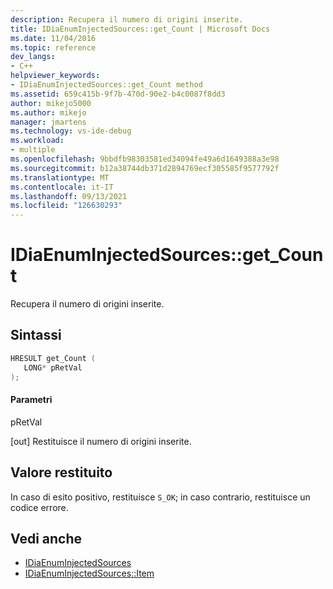 ```yaml
---
description: Recupera il numero di origini inserite.
title: IDiaEnumInjectedSources::get_Count | Microsoft Docs
ms.date: 11/04/2016
ms.topic: reference
dev_langs:
- C++
helpviewer_keywords:
- IDiaEnumInjectedSources::get_Count method
ms.assetid: 659c415b-9f7b-470d-90e2-b4c0087f8dd3
author: mikejo5000
ms.author: mikejo
manager: jmartens
ms.technology: vs-ide-debug
ms.workload:
- multiple
ms.openlocfilehash: 9bbdfb98303581ed34094fe49a6d1649388a3e98
ms.sourcegitcommit: b12a38744db371d2894769ecf305585f9577792f
ms.translationtype: MT
ms.contentlocale: it-IT
ms.lasthandoff: 09/13/2021
ms.locfileid: "126630293"
---
```

# <a name="idiaenuminjectedsourcesget_count"></a>IDiaEnumInjectedSources::get_Count
Recupera il numero di origini inserite.

## <a name="syntax"></a>Sintassi

```C++
HRESULT get_Count ( 
   LONG* pRetVal
);
```

#### <a name="parameters"></a>Parametri
 pRetVal

[out] Restituisce il numero di origini inserite.

## <a name="return-value"></a>Valore restituito
 In caso di esito positivo, restituisce `S_OK`; in caso contrario, restituisce un codice errore.

## <a name="see-also"></a>Vedi anche
- [IDiaEnumInjectedSources](../../debugger/debug-interface-access/idiaenuminjectedsources.md)
- [IDiaEnumInjectedSources::Item](../../debugger/debug-interface-access/idiaenuminjectedsources-item.md)
